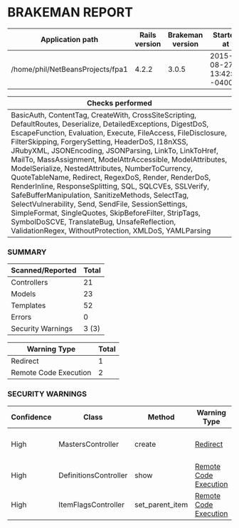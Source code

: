 # BRAKEMAN REPORT

| Application path                 | Rails version | Brakeman version | Started at                | Duration            |
|----------------------------------|---------------|------------------|---------------------------|---------------------|
| /home/phil/NetBeansProjects/fpa1 | 4.2.2         | 3.0.5            | 2015-08-27 13:42:22 -0400 | 1.631471641 seconds |

| Checks performed                                                                                                                                                                                                                                                                                                                                                                                                                                                                                                                                                                                                                                                                                                                                                                                            |
|-------------------------------------------------------------------------------------------------------------------------------------------------------------------------------------------------------------------------------------------------------------------------------------------------------------------------------------------------------------------------------------------------------------------------------------------------------------------------------------------------------------------------------------------------------------------------------------------------------------------------------------------------------------------------------------------------------------------------------------------------------------------------------------------------------------|
| BasicAuth, ContentTag, CreateWith, CrossSiteScripting, DefaultRoutes, Deserialize, DetailedExceptions, DigestDoS, EscapeFunction, Evaluation, Execute, FileAccess, FileDisclosure, FilterSkipping, ForgerySetting, HeaderDoS, I18nXSS, JRubyXML, JSONEncoding, JSONParsing, LinkTo, LinkToHref, MailTo, MassAssignment, ModelAttrAccessible, ModelAttributes, ModelSerialize, NestedAttributes, NumberToCurrency, QuoteTableName, Redirect, RegexDoS, Render, RenderDoS, RenderInline, ResponseSplitting, SQL, SQLCVEs, SSLVerify, SafeBufferManipulation, SanitizeMethods, SelectTag, SelectVulnerability, Send, SendFile, SessionSettings, SimpleFormat, SingleQuotes, SkipBeforeFilter, StripTags, SymbolDoSCVE, TranslateBug, UnsafeReflection, ValidationRegex, WithoutProtection, XMLDoS, YAMLParsing |

### SUMMARY

| Scanned/Reported  | Total |
|-------------------|-------|
| Controllers       | 21    |
| Models            | 23    |
| Templates         | 52    |
| Errors            | 0     |
| Security Warnings | 3 (3) |

| Warning Type          | Total |
|-----------------------|-------|
| Redirect              | 1     |
| Remote Code Execution | 2     |

### SECURITY WARNINGS

| Confidence | Class                 | Method          | Warning Type                                                                                  | Message                                                                                                                                                                                                 |
|------------|-----------------------|-----------------|-----------------------------------------------------------------------------------------------|---------------------------------------------------------------------------------------------------------------------------------------------------------------------------------------------------------|
| High       | MastersController     | create          | [Redirect](http://brakemanscanner.org/docs/warning_types/redirect/)                           | Possible unprotected redirect near line 152: `redirect_to(Master.create_master_records(current_user), :notice => ("Created Master Record with MSID #{Master.create_master_records(current_user).id}"))` |
| High       | DefinitionsController | show            | [Remote Code Execution](http://brakemanscanner.org/docs/warning_types/remote_code_execution/) | Unsafe reflection method constantize called with parameter value near line 16: `params[:id].classify.constantize`                                                                                       |
| High       | ItemFlagsController   | set_parent_item | [Remote Code Execution](http://brakemanscanner.org/docs/warning_types/remote_code_execution/) | Unsafe reflection method constantize called with parameter value near line 59: `params[:item_controller].singularize.camelize.constantize`                                                              |

